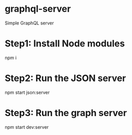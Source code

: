 # graphql-server
 Simple GraphQL server
 
 # Step1: Install Node modules
  npm i 
  
 # Step2: Run the JSON server
  npm start json:server
  
# Step3: Run the graph server
 npm start dev:server
